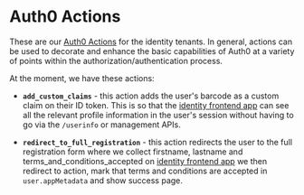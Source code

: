 # Auth0 Actions

These are our [Auth0 Actions](https://auth0.com/docs/customize/actions) for the identity tenants. In general, actions can be used to decorate and enhance the basic capabilities of Auth0 at a variety of points within the authorization/authentication process.

At the moment, we have these actions:

- **`add_custom_claims`** - this action adds the user's barcode as a custom claim on their ID token. This is so that the [identity frontend app](https://github.com/wellcomecollection/wellcomecollection.org/tree/main/identity/webapp) can see all the relevant profile information in the user's session without having to go via the `/userinfo` or management APIs.

- **`redirect_to_full_registration`** - this action redirects the user to the full registration form where we collect firstname, lastname and terms_and_conditions_accepted on [identity frontend app](https://github.com/wellcomecollection/wellcomecollection.org/tree/main/identity/webapp) we then redirect to action, mark that terms and conditions are accepted in `user.appMetadata` and show success page.
